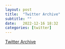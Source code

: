 ```yaml
---
layout: post
title:  "Twitter Archive"
subtitle: ""
date:   2022-12-16 18:32
categories: [twitter]
---
```

 [Twitter Archive](https://elkraneo.github.io/tweetback/)
